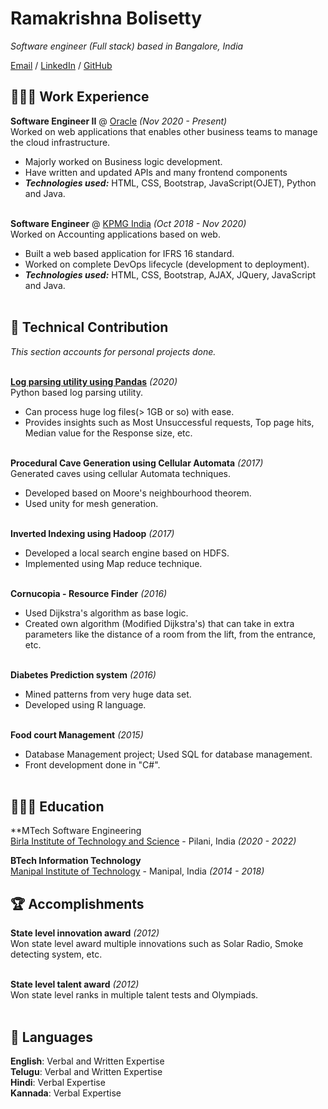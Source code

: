 # Ramakrishna Bolisetty

_Software engineer (Full stack) based in Bangalore, India_ <br>

[Email](mailto:ramakrishnabolisetty007@gmail.com) / [LinkedIn](https://www.linkedin.com/in/ramakrishnabolisetty/) / [GitHub](https://github.com/ramakrishnabolisetty007) 

## 👨🏼‍💻 Work Experience

**Software Engineer II** @ [Oracle](https://www.oracle.com/index.html) _(Nov 2020 - Present)_ <br>
Worked on web applications that enables other business teams to manage the cloud infrastructure.
  - Majorly worked on Business logic development.
  - Have written and updated APIs and many frontend components
  - **_Technologies used:_** HTML, CSS, Bootstrap, JavaScript(OJET), Python and Java.
<br><br>


**Software Engineer** @ [KPMG India](https://home.kpmg/in/en/home.html) _(Oct 2018 - Nov 2020)_ <br>
Worked on Accounting applications based on web.
  - Built a web based application for IFRS 16 standard.
  - Worked on complete DevOps lifecycle (development to deployment).
  - **_Technologies used:_** HTML, CSS, Bootstrap, AJAX, JQuery, JavaScript and Java.
    <br><br>
    
## 📌 Technical Contribution

_This section accounts for personal projects done._
<br><br>

[**Log parsing utility using Pandas**](https://github.com/ramakrishnabolisetty007/Log_parsing) _(2020)_ <br>
Python based log parsing utility.
  - Can process huge log files(> 1GB or so) with ease.
  - Provides insights such as Most Unsuccessful requests, Top page hits, Median value for the Response size, etc.
<br><br>

**Procedural Cave Generation using Cellular Automata** _(2017)_ <br>
Generated caves using cellular Automata techniques.
  - Developed based on Moore's neighbourhood theorem.
  - Used unity for mesh generation.
<br><br>

**Inverted Indexing using Hadoop** _(2017)_ <br>
  - Developed a local search engine based on HDFS.
  - Implemented using Map reduce technique.
<br><br>

**Cornucopia - Resource Finder** _(2016)_ <br>
  - Used Dijkstra's algorithm as base logic.
  - Created own algorithm (Modified Dijkstra's) that can take in extra parameters like the distance of a room from the lift, from the
entrance, etc.
<br><br>

**Diabetes Prediction system** _(2016)_ <br>
  - Mined patterns from very huge data set. 
  - Developed using R language.
<br><br>

**Food court Management** _(2015)_ <br>
  - Database Management project; Used SQL for database management. 
  - Front development done in "C#".
<br><br>

## 👩🏼‍🎓 Education

**MTech Software Engineering<br>
[Birla Institute of Technology and Science](https://www.bits-pilani.ac.in/) - Pilani, India _(2020 - 2022)_ <br>

**BTech Information Technology** <br>
[Manipal Institute of Technology](https://manipal.edu/mit.html) - Manipal, India _(2014 - 2018)_<br>


## 🏆 Accomplishments

**State level innovation award**  _(2012)_ <br>
Won state level award multiple innovations such as Solar Radio, Smoke detecting system, etc.
<br><br>

**State level talent award**  _(2012)_ <br>
Won state level ranks in multiple talent tests and Olympiads.
<br><br>


## 💬 Languages

**English**: Verbal and Written Expertise<br>
**Telugu**: Verbal and Written Expertise<br>
**Hindi**: Verbal Expertise<br>
**Kannada**: Verbal Expertise<br>
<br><br>

